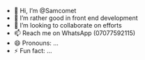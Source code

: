 - 👋 Hi, I’m @Samcomet
- 👀 I’m rather good in front end development
- 💞️ I’m looking to collaborate on efforts
- 📫 Reach me on WhatsApp (07077592115)
- 😄 Pronouns: ...
- ⚡ Fun fact: ...

<!---
Samcomet/Samcomet is a ✨ special ✨ repository because its `README.md` (this file) appears on your GitHub profile.
You can click the Preview link to take a look at your changes.
--->

